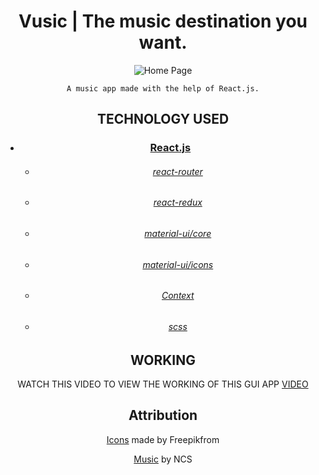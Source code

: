 <h1 align="center">
   Vusic | The music destination you want.
</h1>

<div align="center">

![Home Page](https://drive.google.com/uc?id=1ayxhKGDHtysZPMqti6k4ZY072nm3I3MZ)

    A music app made with the help of React.js.


## TECHNOLOGY USED

* ### [React.js](https://reactjs.org/)
    * ###### [react-router](https://github.com/ReactTraining/react-router#readme)
    * ###### [react-redux](https://react-redux.js.org/)
    * ###### [material-ui/core](https://www.npmjs.com/package/@material-ui/core)
    * ###### [material-ui/icons](https://www.npmjs.com/package/@material-ui/icons)
    * ###### [Context](https://reactjs.org/docs/context.html)
    * ###### [scss](https://sass-lang.com/)
   

## WORKING

WATCH THIS VIDEO TO VIEW THE WORKING OF THIS GUI APP
[VIDEO](https://drive.google.com/open?id=1ExX7HGeQVpdYtISiS8hr09AIQ7QxWZam)

## Attribution
    
[Icons](www.flaticon.com) made by Freepikfrom 

[Music](https://ncs.io/music) by NCS


